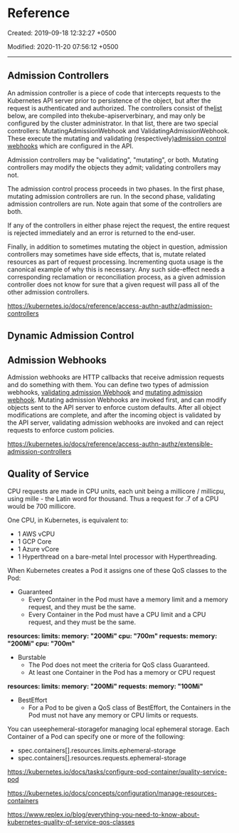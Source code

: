# Reference

Created: 2019-09-18 12:32:27 +0500

Modified: 2020-11-20 07:56:12 +0500

---

## Admission Controllers

An admission controller is a piece of code that intercepts requests to the Kubernetes API server prior to persistence of the object, but after the request is authenticated and authorized. The controllers consist of the[list](https://kubernetes.io/docs/reference/access-authn-authz/admission-controllers/#what-does-each-admission-controller-do) below, are compiled into thekube-apiserverbinary, and may only be configured by the cluster administrator. In that list, there are two special controllers: MutatingAdmissionWebhook and ValidatingAdmissionWebhook. These execute the mutating and validating (respectively)[admission control webhooks](https://kubernetes.io/docs/reference/access-authn-authz/extensible-admission-controllers/#admission-webhooks) which are configured in the API.

Admission controllers may be "validating", "mutating", or both. Mutating controllers may modify the objects they admit; validating controllers may not.

The admission control process proceeds in two phases. In the first phase, mutating admission controllers are run. In the second phase, validating admission controllers are run. Note again that some of the controllers are both.

If any of the controllers in either phase reject the request, the entire request is rejected immediately and an error is returned to the end-user.

Finally, in addition to sometimes mutating the object in question, admission controllers may sometimes have side effects, that is, mutate related resources as part of request processing. Incrementing quota usage is the canonical example of why this is necessary. Any such side-effect needs a corresponding reclamation or reconciliation process, as a given admission controller does not know for sure that a given request will pass all of the other admission controllers.

<https://kubernetes.io/docs/reference/access-authn-authz/admission-controllers>

## Dynamic Admission Control

## Admission Webhooks

Admission webhooks are HTTP callbacks that receive admission requests and do something with them. You can define two types of admission webhooks, [validating admission Webhook](https://kubernetes.io/docs/reference/access-authn-authz/admission-controllers/#validatingadmissionwebhook) and [mutating admission webhook](https://kubernetes.io/docs/reference/access-authn-authz/admission-controllers/#mutatingadmissionwebhook). Mutating admission Webhooks are invoked first, and can modify objects sent to the API server to enforce custom defaults. After all object modifications are complete, and after the incoming object is validated by the API server, validating admission webhooks are invoked and can reject requests to enforce custom policies.

<https://kubernetes.io/docs/reference/access-authn-authz/extensible-admission-controllers>

## Quality of Service

CPU requests are made in CPU units, each unit being a millicore / millicpu, using mille - the Latin word for thousand. Thus a request for .7 of a CPU would be 700 millicore.

One CPU, in Kubernetes, is equivalent to:

- 1 AWS vCPU
- 1 GCP Core
- 1 Azure vCore
- 1 Hyperthread on a bare-metal Intel processor with Hyperthreading.

When Kubernetes creates a Pod it assigns one of these QoS classes to the Pod:

- Guaranteed
  - Every Container in the Pod must have a memory limit and a memory request, and they must be the same.
  - Every Container in the Pod must have a CPU limit and a CPU request, and they must be the same.

**resources:
limits:
memory: "200Mi"
cpu: "700m"
requests:
memory: "200Mi"
cpu: "700m"**

- Burstable
  - The Pod does not meet the criteria for QoS class Guaranteed.
  - At least one Container in the Pod has a memory or CPU request

**resources:
limits:
memory: "200Mi"
requests:
memory: "100Mi"**

- BestEffort
  - For a Pod to be given a QoS class of BestEffort, the Containers in the Pod must not have any memory or CPU limits or requests.

You can useephemeral-storagefor managing local ephemeral storage. Each Container of a Pod can specify one or more of the following:

- spec.containers[].resources.limits.ephemeral-storage
- spec.containers[].resources.requests.ephemeral-storage

<https://kubernetes.io/docs/tasks/configure-pod-container/quality-service-pod>

<https://kubernetes.io/docs/concepts/configuration/manage-resources-containers>

<https://www.replex.io/blog/everything-you-need-to-know-about-kubernetes-quality-of-service-qos-classes>
